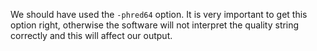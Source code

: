 We should have used the `-phred64` option. It is very important to get this option right, otherwise the software will not interpret the quality string correctly and this will affect our output.